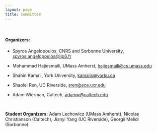 ```yaml
---
layout: page
title: Committee
---
```


<br>

#### **Organizers:**

-   Spyros Angelopoulos, CNRS and Sorbonne University, [spyros.angelopoulos@lip6.fr](mailto:spyros.angelopoulos@lip6.fr)

-   Mohammad Hajiesmaili, UMass Amherst, [hajiesmaili@cs.umass.edu](mailto:hajiesmaili@cs.umass.edu)
    
-   Shahin Kamali, York University, [kamalis@yorku.ca](mailto:kamalis@yorku.ca)
    
-   Shaolei Ren, UC Riverside, [sren@ece.ucr.edu](mailto:sren@ece.ucr.edu)
    
-   Adam Wierman, Caltech, [adamw@caltech.edu](mailto:adamw@caltech.edu)
    

<br>

**Student Organizers:** Adam Lechowicz (UMass Amherst), Nicolas Christianson (Caltech), Jianyi Yang (UC Riverside), Georgii Melidi (Sorbonne)